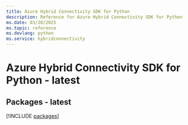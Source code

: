 ```yaml
---
title: Azure Hybrid Connectivity SDK for Python
description: Reference for Azure Hybrid Connectivity SDK for Python
ms.date: 03/20/2025
ms.topic: reference
ms.devlang: python
ms.service: hybridconnectivity
---
```

# Azure Hybrid Connectivity SDK for Python - latest
## Packages - latest
[!INCLUDE [packages](hybrid-connectivity-index.md)]